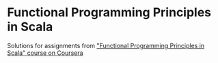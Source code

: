 # Functional Programming Principles in Scala
Solutions for assignments from ["Functional Programming Principles in Scala" course on Coursera](https://www.coursera.org/learn/progfun1)
